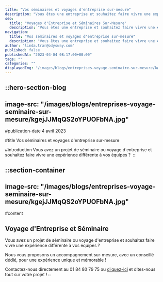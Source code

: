 ```yaml
---
title: "Vos séminaires et voyages d'entreprise sur-mesure"
description: "Vous êtes une entreprise et souhaitez faire vivre une expérience différentes à vos équipes lors d'un voyage d'entreprise ou d'un séminaire ? Contactez-nous !"
seo:
  title: "Voyages d'Entreprise et Séminaires Sur-Mesure"
  description: "Vous êtes une entreprise et souhaitez faire vivre une expérience différente à vos équipes lors d'un séminaire ou voyage d'entreprise ?"
navigation:
  title: "Vos séminaires et voyages d'entreprise sur-mesure"
  description: "Vous êtes une entreprise et souhaitez faire vivre une expérience différentes à vos équipes lors d'un voyage d'entreprise ou d'un séminaire ? Contactez-nous !"
author: "linda.tran@odysway.com"
published: false
publishedAt: "2023-04-04 08:17:00+00:00"
tags: ""
categories: ""
displayedImg: "/images/blogs/entreprises-voyage-seminaire-sur-mesure/kgejJJMqQS2oYPUOFbNA.jpg"
---
```


::hero-section-blog
---
image-src: "/images/blogs/entreprises-voyage-seminaire-sur-mesure/kgejJJMqQS2oYPUOFbNA.jpg"
---
#publication-date
4 avril 2023

#title
Vos séminaires et voyages d'entreprise sur-mesure

#introduction
Vous avez un projet de séminaire ou voyage d'entreprise et souhaitez faire vivre une expérience différente à vos équipes ? 
::

::section-container
---
image-src: "/images/blogs/entreprises-voyage-seminaire-sur-mesure/kgejJJMqQS2oYPUOFbNA.jpg"
---
#content
## Voyage d'Entreprise et Séminaire 

Vous avez un projet de séminaire ou voyage d'entreprise et souhaitez faire vivre une expérience différente à vos équipes ? 

Nous vous proposons un accompagnement sur-mesure, avec un conseillé dédié, pour une expérience unique et mémorable ! 

Contactez-nous directement au 01 84 80 79 75 ou [cliquez-ici](https://hckicyehf1q.typeform.com/to/hGpoEH2e) et dites-nous tout sur votre projet !
::
